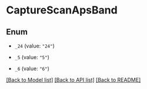 # CaptureScanApsBand

## Enum


* `_24` (value: `"24"`)

* `_5` (value: `"5"`)

* `_6` (value: `"6"`)


[[Back to Model list]](../README.md#documentation-for-models) [[Back to API list]](../README.md#documentation-for-api-endpoints) [[Back to README]](../README.md)


